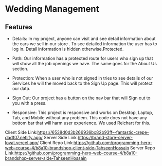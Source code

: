 
# Wedding Management



## Features
- Details:
In my project, anyone can visit and see detail information about the cars we sell in our store . To see detailed information the user has to log in. Detail information is hidden otherwise.Protected.

- Path:
Our information has a protected route for users who sign up that will show all the job openings we have. The same goes for the About Us section.

- Protection:
When a user who is not signed in tries to see details of our Services he will the moved back to the Sign Up page. This will protect our data.

- Sign Out:
Our project has a button on the nav bar that will Sign out to you with a press.

- Responsive:
This project is responsive and works on Desktop, Laptop, Tab, and Mobile without any problem. This code does not have any bottom bar that will harm user experience. We used Reichart for this.

Client Side Link:https://6538d0d3b266936bc82b93ff--fantastic-crepe-dadf07.netlify.app/
Server Side Link:https://brand-store-server-lovat.vercel.app/
Client Repo Link:https://github.com/programming-hero-web-course-4/b8a10-brandshop-client-side-TahseenHossain
Server Repo Link:https://github.com/programming-hero-web-course-4/b8a10-brandshop-server-side-TahseenHossain